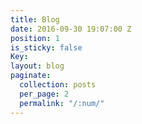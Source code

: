 ```yaml
---
title: Blog
date: 2016-09-30 19:07:00 Z
position: 1
is_sticky: false
Key: 
layout: blog
paginate:
  collection: posts
  per_page: 2
  permalink: "/:num/"
---
```


